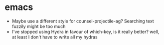 # emacs
* Maybe use a different style for counsel-projectile-ag? Searching text fuzzily might be too much
* I've stopped using Hydra in favour of which-key, is it really better? well, at least I don't have to write all my hydras
